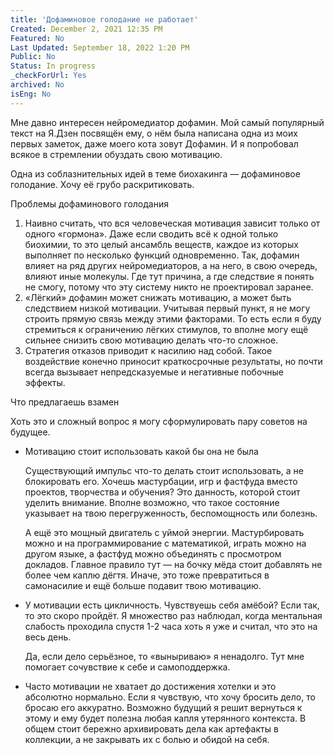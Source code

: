 ```yaml
---
title: 'Дофаминовое голодание не работает'
Created: December 2, 2021 12:35 PM
Featured: No
Last Updated: September 18, 2022 1:20 PM
Public: No
Status: In progress
_checkForUrl: Yes
archived: No
isEng: No
---
```


Мне давно интересен нейромедиатор дофамин. Мой самый популярный текст на Я.Дзен посвящён ему, о нём была написана одна из моих первых заметок, даже моего кота зовут Дофамин. И я попробовал всякое в стремлении обуздать свою мотивацию.

Одна из соблазнительных идей в теме биохакинга — дофаминовое голодание. Хочу её грубо раскритиковать.

Проблемы дофаминового голодания

1. Наивно считать, что вся человеческая мотивация зависит только от одного «гормона». Даже если сводить всё к одной только биохимии, то это целый ансамбль веществ, каждое из которых выполняет по несколько функций одновременно. Так, дофамин влияет на ряд других нейромедиаторов, а на него, в свою очередь, влияют иные молекулы. Где тут причина, а где следствие я понять не смогу, потому что эту систему никто не проектировал заранее.
2. «Лёгкий» дофамин может снижать мотивацию, а может быть следствием низкой мотивации. Учитывая первый пункт, я не могу строить прямую связь между этими факторами. То есть если я буду стремиться к ограничению лёгких стимулов, то вполне могу ещё сильнее снизить свою мотивацию делать что-то сложное.
3. Стратегия отказов приводит к насилию над собой. Такое воздействие конечно приносит краткосрочные результаты, но почти всегда вызывает непредсказуемые и негативные побочные эффекты.

Что предлагаешь взамен

Хоть это и сложный вопрос я могу сформулировать пару советов на будущее.

- Мотивацию стоит использовать какой бы она не была
    
    Существующий импульс что-то делать стоит использовать, а не блокировать его. Хочешь мастурбации, игр и фастфуда вместо проектов, творчества и обучения? Это данность, которой стоит уделить внимание. Вполне возможно, что такое состояние указывает на твою перегруженность, беспомощность или болезнь.
    
    А ещё это мощный двигатель с уймой энергии. Мастурбировать можно и на программирование с математикой, играть можно на другом языке, а фастфуд можно объединять с просмотром докладов. Главное правило тут — на бочку мёда стоит добавлять не более чем каплю дёгтя. Иначе, это тоже превратиться в самонасилие и ещё больше подавит твою мотивацию.
    
- У мотивации есть цикличность. Чувствуешь себя амёбой? Если так, то это скоро пройдёт. Я множество раз наблюдал, когда ментальная слабость проходила спустя 1-2 часа хоть я уже и считал, что это на весь день.
    
    Да, если дело серьёзное, то «выныриваю» я ненадолго. Тут мне помогает сочувствие к себе и самоподдержка.
    
- Часто мотивации не хватает до достижения хотелки и это абсолютно нормально. Если я чувствую, что хочу бросить дело, то бросаю его аккуратно. Возможно будущий я решит вернуться к этому и ему будет полезна любая капля утерянного контекста. В общем стоит бережно архивировать дела как артефакты в коллекции, а не закрывать их с болью и обидой на себя.
